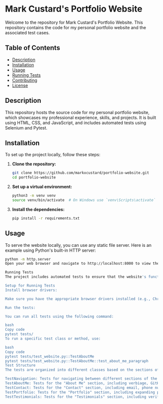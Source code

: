 # Mark Custard's Portfolio Website

Welcome to the repository for Mark Custard's Portfolio Website. This repository contains the code for my personal portfolio website and the associated test cases.

## Table of Contents

- [Description](#description)
- [Installation](#installation)
- [Usage](#usage)
- [Running Tests](#running-tests)
- [Contributing](#contributing)
- [License](#license)

## Description

This repository hosts the source code for my personal portfolio website, which showcases my professional experience, skills, and projects. It is built using HTML, CSS, and JavaScript, and includes automated tests using Selenium and Pytest.

## Installation

To set up the project locally, follow these steps:

1. **Clone the repository:**

    ```bash
    git clone https://github.com/markxcustard/portfolio-website.git
    cd portfolio-website
    ```

2. **Set up a virtual environment:**

    ```bash
    python3 -m venv venv
    source venv/bin/activate  # On Windows use `venv\Scripts\activate`
    ```

3. **Install the dependencies:**

    ```bash
    pip install -r requirements.txt
    ```

## Usage

To serve the website locally, you can use any static file server. Here is an example using Python's built-in HTTP server:

```bash
python -m http.server
Open your web browser and navigate to http://localhost:8000 to view the website.

Running Tests
The project includes automated tests to ensure that the website's functionality works as expected. These tests are written using Selenium and Pytest.

Setup for Running Tests
Install browser drivers:

Make sure you have the appropriate browser drivers installed (e.g., ChromeDriver for Google Chrome, GeckoDriver for Firefox).

Run the tests:

You can run all tests using the following command:

bash
Copy code
pytest tests/
To run a specific test class or method, use:

bash
Copy code
pytest tests/test_website.py::TestAboutMe
pytest tests/test_website.py::TestAboutMe::test_about_me_paragraph
Test Structure
The tests are organized into different classes based on the sections of the website:

TestNavigation: Tests for navigating between different sections of the website.
TestAboutMe: Tests for the "About Me" section, including verbiage, GitHub link, and resume download.
TestContact: Tests for the "Contact" section, including email, phone number, GitHub, and LinkedIn buttons.
TestPortfolio: Tests for the "Portfolio" section, including expanding portfolio items and verifying their content.
TestTestimonials: Tests for the "Testimonials" section, including verifying testimonial text.
